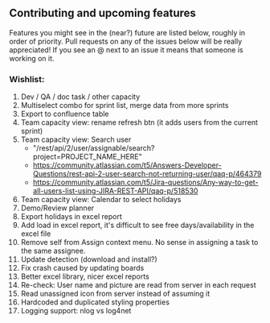 ## Contributing and upcoming features
Features you might see in the (near?) future are listed below, roughly in order of priority. Pull requests on any of the issues below will be really appreciated! If you see an @ next to an issue it means that someone is working on it.
### Wishlist:
1. Dev / QA / doc task / other capacity
1. Multiselect combo for sprint list, merge data from more sprints
1. Export to confluence table
1. Team capacity view: rename refresh btn (it adds users from the current sprint)
1. Team capacity view: Search user 
   * "/rest/api/2/user/assignable/search?project=PROJECT_NAME_HERE"
   * https://community.atlassian.com/t5/Answers-Developer-Questions/rest-api-2-user-search-not-returning-user/qaq-p/464379
   * https://community.atlassian.com/t5/Jira-questions/Any-way-to-get-all-users-list-using-JIRA-REST-API/qaq-p/518530
1. Team capacity view: Calendar to select holidays
1. Demo/Review planner
1. Export holidays in excel report
1. Add load in excel report, it's difficult to see free days/availability in the excel file
1. Remove self from Assign context menu. No sense in assigning a task to the same assignee.
1. Update detection (download and install?)
1. Fix crash caused by updating boards
1. Better excel library, nicer excel reports
1. Re-check: User name and picture are read from server in each request
1. Read unassigned icon from server instead of assuming it
1. Hardcoded and duplicated styling properties
1. Logging support: nlog vs log4net


